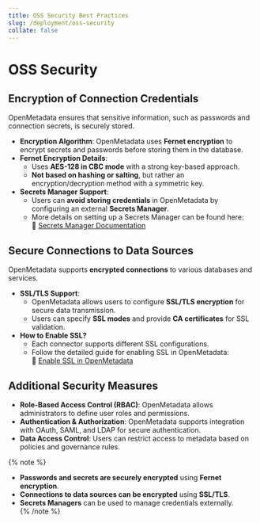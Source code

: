 ```yaml
---
title: OSS Security Best Practices
slug: /deployment/oss-security
collate: false
---
```


# OSS Security

## Encryption of Connection Credentials

OpenMetadata ensures that sensitive information, such as passwords and connection secrets, is securely stored.  

- **Encryption Algorithm**: OpenMetadata uses **Fernet encryption** to encrypt secrets and passwords before storing them in the database.  
- **Fernet Encryption Details**:  
  - Uses **AES-128 in CBC mode** with a strong key-based approach.  
  - **Not based on hashing or salting**, but rather an encryption/decryption method with a symmetric key.  
- **Secrets Manager Support**:  
  - Users can **avoid storing credentials** in OpenMetadata by configuring an external **Secrets Manager**.  
  - More details on setting up a Secrets Manager can be found here:  
    🔗 [Secrets Manager Documentation](https://docs.open-metadata.org/latest/deployment/secrets-manager)

## Secure Connections to Data Sources

OpenMetadata supports **encrypted connections** to various databases and services.  

- **SSL/TLS Support**:  
  - OpenMetadata allows users to configure **SSL/TLS encryption** for secure data transmission.  
  - Users can specify **SSL modes** and provide **CA certificates** for SSL validation.  
- **How to Enable SSL?**  
  - Each connector supports different SSL configurations.  
  - Follow the detailed guide for enabling SSL in OpenMetadata:  
    🔗 [Enable SSL in OpenMetadata](https://docs.open-metadata.org/latest/deployment/security/enable-ssl)

## **Additional Security Measures**  

- **Role-Based Access Control (RBAC)**: OpenMetadata allows administrators to define user roles and permissions.  
- **Authentication & Authorization**: OpenMetadata supports integration with OAuth, SAML, and LDAP for secure authentication.  
- **Data Access Control**: Users can restrict access to metadata based on policies and governance rules.

{% note %}
- **Passwords and secrets are securely encrypted** using **Fernet encryption**.  
- **Connections to data sources can be encrypted** using **SSL/TLS**.  
- **Secrets Managers** can be used to manage credentials externally.  
{% /note %}
